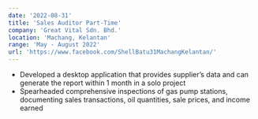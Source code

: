 ```yaml
---
date: '2022-08-31'
title: 'Sales Auditor Part-Time'
company: 'Great Vital Sdn. Bhd.'
location: 'Machang, Kelantan'
range: 'May - August 2022'
url: 'https://www.facebook.com/ShellBatu31MachangKelantan/'
---
```


- Developed a desktop application that provides supplier’s data and can generate the report within 1 month in a solo project
- Spearheaded comprehensive inspections of gas pump stations, documenting sales transactions, oil quantities, sale prices, and income earned